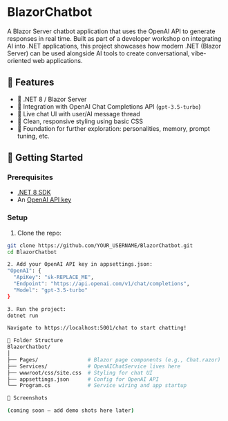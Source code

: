 # BlazorChatbot

A Blazor Server chatbot application that uses the OpenAI API to generate responses in real time. Built as part of a developer workshop on integrating AI into .NET applications, this project showcases how modern .NET (Blazor Server) can be used alongside AI tools to create conversational, vibe-oriented web applications.

## 🧠 Features

- 🔌 .NET 8 / Blazor Server
- 🤖 Integration with OpenAI Chat Completions API (`gpt-3.5-turbo`)
- 💬 Live chat UI with user/AI message thread
- 🎨 Clean, responsive styling using basic CSS
- 🧪 Foundation for further exploration: personalities, memory, prompt tuning, etc.

## 🚀 Getting Started

### Prerequisites

- [.NET 8 SDK](https://dotnet.microsoft.com/en-us/download)
- An [OpenAI API key](https://platform.openai.com/account/api-keys)

### Setup

1. Clone the repo:

```bash
git clone https://github.com/YOUR_USERNAME/BlazorChatbot.git
cd BlazorChatbot

2. Add your OpenAI API key in appsettings.json:
"OpenAI": {
  "ApiKey": "sk-REPLACE_ME",
  "Endpoint": "https://api.openai.com/v1/chat/completions",
  "Model": "gpt-3.5-turbo"
}

3. Run the project:
dotnet run

Navigate to https://localhost:5001/chat to start chatting!

🧩 Folder Structure
BlazorChatbot/
│
├── Pages/                # Blazor page components (e.g., Chat.razor)
├── Services/             # OpenAIChatService lives here
├── wwwroot/css/site.css  # Styling for chat UI
├── appsettings.json      # Config for OpenAI API
└── Program.cs            # Service wiring and app startup

📸 Screenshots

(coming soon — add demo shots here later)
